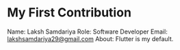 # My First Contribution

Name: Laksh Samdariya
Role: Software Developer
Email: lakshsamdariya29@gmail.com
About: Flutter is my default.

